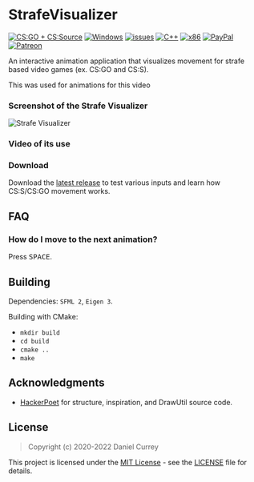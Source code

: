 # StrafeVisualizer
[![CS:GO + CS:Source](https://img.shields.io/badge/game-CS:GO%20+%20CS:Source-yellow.svg?style=plastic)](https://store.steampowered.com/app/730/CounterStrike_Global_Offensive/) 
[![Windows](https://img.shields.io/badge/platform-Windows-0078d7.svg?style=plastic)](https://en.wikipedia.org/wiki/Microsoft_Windows) 
[![issues](https://img.shields.io/github/issues/spicy/StrafeAnalyzer.svg?style=plastic)](https://github.com/spicy/StrafeVisualizer/issues)
[![C++](https://img.shields.io/badge/language-C%2B%2B-%23f34b7d.svg?style=plastic)](https://en.wikipedia.org/wiki/C%2B%2B) 
[![x86](https://img.shields.io/badge/arch-x86-red.svg?style=plastic)](https://en.wikipedia.org/wiki/X86)
[![PayPal](https://img.shields.io/badge/donate-PayPal-104098.svg?style=plastic&logo=PayPal)](https://paypal.me/spicycurrey)
[![Patreon](https://img.shields.io/badge/support%20me-Patreon-104098.svg?style=plastic&logo=Patreon)](https://www.patreon.com/spicycurrey)

An interactive animation application that visualizes movement for strafe based video games (ex. CS:GO and CS:S).

This was used for animations for this video

### Screenshot of the Strafe Visualizer
![Strafe Visualizer](https://github.com/spicy/StrafeVisualizer/blob/master/visualizer.png?raw=true)

### Video of its use

### Download
Download the [latest release](https://github.com/spicy/StrafeVisualizer/releases/latest) to test various inputs and learn how CS:S/CS:GO movement works.

## FAQ
### How do I move to the next animation?
Press <kbd>SPACE</kbd>.

## Building
Dependencies: `SFML 2`, `Eigen 3`.

Building with CMake:

* `mkdir build`
* `cd build`
* `cmake ..`
* `make`

## Acknowledgments

*   [HackerPoet](https://github.com/https://github.com/HackerPoet/Conics) for structure, inspiration, and DrawUtil source code.

## License
> Copyright (c) 2020-2022 Daniel Currey

This project is licensed under the [MIT License](https://opensource.org/licenses/mit-license.php) - see the [LICENSE](https://github.com/spicy/StrafeVisualizer/LICENSE) file for details.